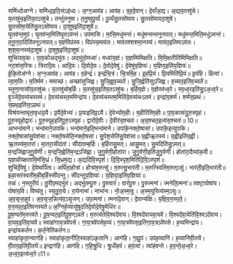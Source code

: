 

  
समि॑ध्दोअग्ने। समि॑ध्द॒इति॒संऽइ॑ध्दः। अ॒ग्न॒आव॑ह। आव॑ह। व॒ह॒दे॒वान्। दे॒वाँअ॒द्य। अ॒द्यय॒तस्रु॑चे। य॒तस्रु॑च॒इति॑य॒तऽस्रु॑चे। तन्तुं॑तनुष्व। त॒नु॒ष्व॒पू॒र्व्यं। पू॒र्व्यंसु॒तसो॑माय। सु॒तसो॑मायदा॒शुषे॑। सु॒तसो॑मा॒येति॑सु॒तऽसो॑माय। दा॒शुष॒इति॑दा॒शुषे॑॥  
घृ॒तव॑न्त॒मुप॑। घृ॒तव॑न्त॒मिति॑घृ॒तऽव॑न्तं। उप॑मासि। मा॒सि॒मधु॑मन्तं। मधु॑मन्तन्तनूनपात्। मधु॑मन्त॒मिति॒मधु॑ऽमन्तं। त॒नू॒न॒पा॒दिति॑तनूऽनपात्॥ य॒ज्ञंविप्र॑स्य। विप्र॑स्य॒माव॑तः। माव॑तश्शशमा॒नस्य॑। माव॑त॒इतिमाऽव॑तः। श॒श॒मा॒नस्य॑दा॒शुषः॑। दा॒शुष॒इति॑दा॒शुषः॑॥  
शुचिः॑पाव॒कः। पा॒व॒कोअद्भु॑तः। अद्भु॑तो॒मध्वा॑। मध्वा॑य॒ज्ञं। य॒ज्ञम्मि॑मिक्षति। मि॒मि॒क्षतीति॑मिमिक्षति॥ नरा॒शंस॒स्त्रिः। त्रिरादि॒वः। आदि॒वः। दि॒वोदे॒वः। दे॒वोदे॒वेषु॑। दे॒वेषु॑य॒ज्ञियः॑। य॒ज्ञिय॒इति॑य॒ज्ञियः॑॥  
ई॒ळि॒तोअ॑ग्ने। अ॒ग्न॒आव॑ह। आव॑ह। व॒हेन्द्रं॑। इन्द्रं॑चि॒त्रं। चि॒त्रमि॒ह। इ॒हप्रि॒यं। प्रि॒यमिति॑प्रि॒यं॥ इ॒यंहि। हित्वा॑। त्वा॒म॒तिः। म॒तिर्मम॑। ममाच्छ॑। अच्छा॑सुजिह्व। सु॒जि॒ह्व॒व॒च्यते॑। सु॒जि॒ह्वेति॑सुऽजिह्व। व॒च्यत॒इति॑व॒च्यते॑॥  
स्तृ॒णा॒नासो॑य॒तस्रु॑चः। य॒तस्रु॑चोब॒र्हिः। य॒तस्रु॑च॒इति॑य॒तऽस्रु॑चः। ब॒र्हिय॒ज्ञे। य॒ज्ञेस्व॑ध्व॒रे। स्व॒ध्व॒रइति॑सु॒ऽअ॒ध्व॒रे॥ वृ॒ञ्जेदे॒वव्य॑चस्तमं। दे॒वव्य॑चस्त॒ममिन्द्रा॑य। दे॒वव्य॑चस्तम॒मिति॑दे॒वव्य॑चःऽतमं। इन्द्रा॑य॒शर्म॑। शर्म॑स॒प्रथः॑। स॒प्रथ॒इति॑स॒ऽप्रथः॑॥  
विश्र॑यन्तामृता॒वृधः॑प्र॒यै। प्र॒यैदे॒वेभ्यः॑। प्र॒याइति॑प्र॒ऽयै। दे॒वेभ्यो॑म॒हीः। म॒हीरिति॑म॒हीः॥ पा॒व॒कासः॑पु॒रु॒स्पृहः॑। पु॒रु॒स्पृहो॒द्वारः॑। पु॒रु॒स्पृह॒इति॑पु॒रु॒ऽस्पृहः॑। द्वारो॑दे॒वीः। दे॒वीर॑स॒श्चतः॑। अ॒स॒श्चत॒इत्य॑स॒श्चतः॑॥ 10॥  
आभन्द॑माने। भन्द॑माने॒उपा॑के। भन्द॑माने॒इति॒भन्द॑माने। उपा॑के॒नक्तो॒षासा॑। उपा॑के॒इत्युपा॑के। ऩक्तो॒षासा॑सु॒पेश॑सा। नक्तो॒षसेति॒नक्तो॒षसा॑। सु॒पेश॒सेति॑सु॒पेश॑सा॥ य॒ह्वीऋ॒तस्य॑। य॒ह्वीइति॑य॒ह्वी। ऋ॒तस्य॑मा॒तरा॑। मा॒तरा॒सीद॑तां। सीद॑ताम्ब॒र्हिः। ब॒र्हिरासु॒मत्। आसु॒मत्। सु॒मदिति॑सु॒ऽमत्॥  
म॒न्द्रजि॑ह्वाजुगु॒र्वणी॑। म॒न्द्रजि॒ह्वेति॑म॒न्द्रऽजि॑ह्वा। जु॒गु॒र्वणी॒होता॑रा। जु॒गु॒र्वणी॒इति॑जु॒गु॒र्वणी॑। होता॑रा॒दैव्या॑क॒वी॥ य॒ज्ञन्नो॑यक्षतामि॒मंसि॒ध्रं। सि॒ध्रम॒द्य। अ॒द्यदि॑वि॒स्पृशं॑। दि॒वि॒स्पृश॒मिति॑दि॒वि॒ऽस्पृशं॑॥  
शुचि॑र्दे॒वेषु॑। दे॒वेष्वर्पि॑ता। अर्पि॑ता॒होत्रा॑। होत्रा॑म॒रुत्सु॑। म॒रुत्सु॒भार॑ती। म॒रुत्स्विति॑म॒रुत्ऽसु॑। भार॑ती॒इति॒भार॑ती॥ इळा॒सर॑स्वतीम॒हीब॒र्हिस्सी॑दन्तु। सी॑दन्तुय॒ज्ञियाः॑। य॒ज्ञिया॒इति॑य॒ज्ञियाः॑॥  
तन्नः॑। न॒स्तुरीपं॑। तु॒रीप॒मद्भु॑तं। अद्भु॑तम्पु॒रु। पु॒रुवारं॑। वारं॑पु॒रु। पु॒रुत्मना॑। त्मनेति॒त्मना॑॥ त्वष्टा॒पोषा॑य। पोषा॑य॒वि। विष्य॑तु। स्य॒तु॒रा॒ये। रा॒येनाभा॑। नाभा॑नः। नो॒अ॒स्म॒युः। अ॒स्म॒युरित्य॑स्म॒ऽयुः॥  
अ॒व॒सृज॒न्नुप॑। अ॒व॒सृज॒न्नित्य॑व॒ऽसृ॒जन्। उप॒त्मना॑। त्मना॑दे॒वान्। दे॒वान्य॑क्षि। य॒क्षि॒व॒न॒स्प॒ते॒। व॒न॒स्प॒त॒इति॑वनस्पते॥ अ॒ग्निर्ह॒व्यासु॑षूदतिदे॒वोदे॒वेषु॒मेधि॑रः॥  
पू॒ष॒ण्वते॑म॒रुत्व॑ते। पू॒ष॒न्वत॒इति॑पू॒ष॒ण्ऽवते॑। म॒रुत्व॑तेवि॒श्वदे॑वाय। वि॒श्वदे॑वायवा॒यवे॑। वि॒श्वदे॑वा॒येति॑वि॒श्वऽदे॑वाय। वा॒यव॒इति॑वा॒यवे॑॥ स्वाहा॑गाय॒त्रवे॑पसे। गा॒य॒त्रवे॑पसेह॒व्यं। गा॒य॒त्रवे॑पस॒इति॑गा॒य॒त्रऽवे॑पसे। ह॒व्यमिन्द्रा॑य। इन्द्रा॑यकर्तन। क॒र्त॒नेति॑कर्तन॥  
स्वाहा॑कृता॒न्याग॑हि। स्वाहा॑कृता॒नीति॒स्वाहा॑ऽकृतानि। आग॑हि। ग॒ह्यु॒प॑। उप॑ह॒व्यानि॑। ह॒व्यानि॑वी॒तये॑। वी॒तय॒इति॑वी॒तये॑॥ इन्द्राग॑हि। आग॑हि। ग॒हि॒श्रु॒धि। श्रु॒धीहवं॑। हवं॒त्वां। त्वांह॑वन्ते। ह॒व॒न्ते॒अ॒ध्व॒रे। अ॒ध्व॒र॒इत्य॑ध्व॒रे॥11॥  
